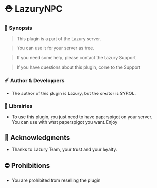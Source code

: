 # ⛑️ LazuryNPC

### 🧭 Synopsis

> This plugin is a part of the Lazury server.

>  You can use it for your server as free.

>  If you need some help, please contact the Lazury Support

> If you have questions about this plugin, come to the Support
###
### ☄️ Author & Developpers

- The author of this plugin is Lazury, but the creator is SYRQL.

### 🔰 Librairies

- To use this plugin, you just need to have paperspigot on your server. You can use with what paperspigot you want. Enjoy

## 🌌 Acknowledgments

- Thanks to Lazury Team, your trust and your loyalty.

## ⛔ Prohibitions

- You are prohibited from reselling the plugin
